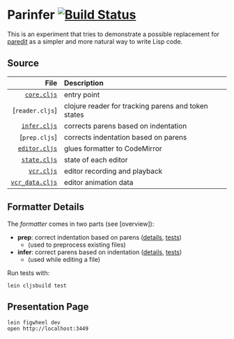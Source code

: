 # Parinfer [![Build Status](https://travis-ci.org/shaunlebron/parinfer.svg?branch=master)](https://travis-ci.org/shaunlebron/parinfer)

This is an experiment that tries to demonstrate a possible replacement for
[paredit] as a simpler and more natural way to write Lisp code.

[paredit]:http://danmidwood.com/content/2014/11/21/animated-paredit.html

## Source

| File  | Description  |
|------:|:-------------|
| [`core.cljs`] | entry point |
| [`reader.cljs`] | clojure reader for tracking parens and token states |
| [`infer.cljs`] | corrects parens based on indentation |
| [`prep.cljs`] | corrects indentation based on parens |
| [`editor.cljs`] | glues formatter to CodeMirror |
| [`state.cljs`] | state of each editor |
| [`vcr.cljs`] | editor recording and playback |
| [`vcr_data.cljs`] | editor animation data |

[`core.cljs`]:src/parinfer/core.cljs
[`infer.cljs`]:src/parinfer/infer.cljs
[`editor.cljs`]:src/parinfer/editor.cljs
[`state.cljs`]:src/parinfer/state.cljs
[`vcr.cljs`]:src/parinfer/vcr.cljs
[`vcr_data.cljs`]:src/parinfer/vcr_data.cljs

## Formatter Details

The _formatter_ comes in two parts (see [overview]):

- __prep__: correct indentation based on parens ([details][prep-details], [tests][prep-tests])
  - (used to preprocess existing files)
- __infer__: correct parens based on indentation ([details][infer-details], [tests][infer-tests])
  - (used while editing a file)

[prep-details]:doc/prep-details.md
[prep-tests]:doc/prep-tests.md
[infer-details]:doc/infer-details.md
[infer-tests]:doc/infer-tests.md

Run tests with:

```
lein cljsbuild test
```

## Presentation Page

```
lein figwheel dev
open http://localhost:3449
```
